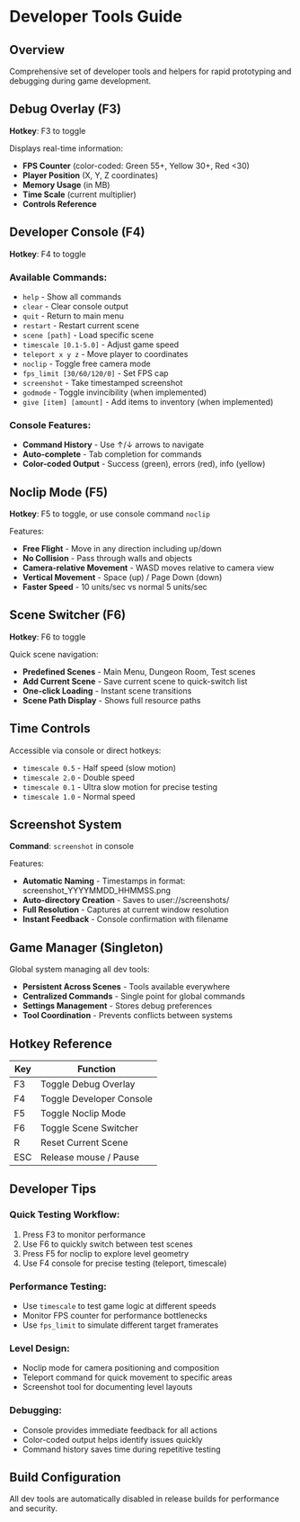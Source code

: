 # Developer Tools Guide

## Overview
Comprehensive set of developer tools and helpers for rapid prototyping and debugging during game development.

## Debug Overlay (F3)
**Hotkey**: F3 to toggle

Displays real-time information:
- **FPS Counter** (color-coded: Green 55+, Yellow 30+, Red <30)
- **Player Position** (X, Y, Z coordinates)
- **Memory Usage** (in MB)
- **Time Scale** (current multiplier)
- **Controls Reference**

## Developer Console (F4)
**Hotkey**: F4 to toggle

### Available Commands:
- `help` - Show all commands
- `clear` - Clear console output
- `quit` - Return to main menu
- `restart` - Restart current scene
- `scene [path]` - Load specific scene
- `timescale [0.1-5.0]` - Adjust game speed
- `teleport x y z` - Move player to coordinates
- `noclip` - Toggle free camera mode
- `fps_limit [30/60/120/0]` - Set FPS cap
- `screenshot` - Take timestamped screenshot
- `godmode` - Toggle invincibility (when implemented)
- `give [item] [amount]` - Add items to inventory (when implemented)

### Console Features:
- **Command History** - Use ↑/↓ arrows to navigate
- **Auto-complete** - Tab completion for commands
- **Color-coded Output** - Success (green), errors (red), info (yellow)

## Noclip Mode (F5)
**Hotkey**: F5 to toggle, or use console command `noclip`

Features:
- **Free Flight** - Move in any direction including up/down
- **No Collision** - Pass through walls and objects
- **Camera-relative Movement** - WASD moves relative to camera view
- **Vertical Movement** - Space (up) / Page Down (down)
- **Faster Speed** - 10 units/sec vs normal 5 units/sec

## Scene Switcher (F6)
**Hotkey**: F6 to toggle

Quick scene navigation:
- **Predefined Scenes** - Main Menu, Dungeon Room, Test scenes
- **Add Current Scene** - Save current scene to quick-switch list
- **One-click Loading** - Instant scene transitions
- **Scene Path Display** - Shows full resource paths

## Time Controls
Accessible via console or direct hotkeys:
- `timescale 0.5` - Half speed (slow motion)
- `timescale 2.0` - Double speed
- `timescale 0.1` - Ultra slow motion for precise testing
- `timescale 1.0` - Normal speed

## Screenshot System
**Command**: `screenshot` in console

Features:
- **Automatic Naming** - Timestamps in format: screenshot_YYYYMMDD_HHMMSS.png
- **Auto-directory Creation** - Saves to user://screenshots/
- **Full Resolution** - Captures at current window resolution
- **Instant Feedback** - Console confirmation with filename

## Game Manager (Singleton)
Global system managing all dev tools:
- **Persistent Across Scenes** - Tools available everywhere
- **Centralized Commands** - Single point for global commands
- **Settings Management** - Stores debug preferences
- **Tool Coordination** - Prevents conflicts between systems

## Hotkey Reference
| Key | Function |
|-----|----------|
| F3 | Toggle Debug Overlay |
| F4 | Toggle Developer Console |
| F5 | Toggle Noclip Mode |
| F6 | Toggle Scene Switcher |
| R | Reset Current Scene |
| ESC | Release mouse / Pause |

## Developer Tips

### Quick Testing Workflow:
1. Press F3 to monitor performance
2. Use F6 to quickly switch between test scenes
3. Press F5 for noclip to explore level geometry
4. Use F4 console for precise testing (teleport, timescale)

### Performance Testing:
- Use `timescale` to test game logic at different speeds
- Monitor FPS counter for performance bottlenecks
- Use `fps_limit` to simulate different target framerates

### Level Design:
- Noclip mode for camera positioning and composition
- Teleport command for quick movement to specific areas
- Screenshot tool for documenting level layouts

### Debugging:
- Console provides immediate feedback for all actions
- Color-coded output helps identify issues quickly
- Command history saves time during repetitive testing

## Build Configuration
All dev tools are automatically disabled in release builds for performance and security.
